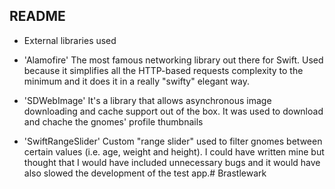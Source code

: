README
------

* External libraries used

- 'Alamofire'
The most famous networking library out there for Swift. Used because it simplifies all the HTTP-based requests complexity to the minimum and it does it in a really "swifty" elegant way.


- 'SDWebImage'
It's a library that allows asynchronous image downloading and cache support out of the box. It was used to download and chache the gnomes' profile thumbnails


- 'SwiftRangeSlider'
Custom "range slider" used to filter gnomes between certain values (i.e. age, weight and height). I could have written mine but thought that I would have included unnecessary bugs and it would have also slowed the development of the test app.# Brastlewark
